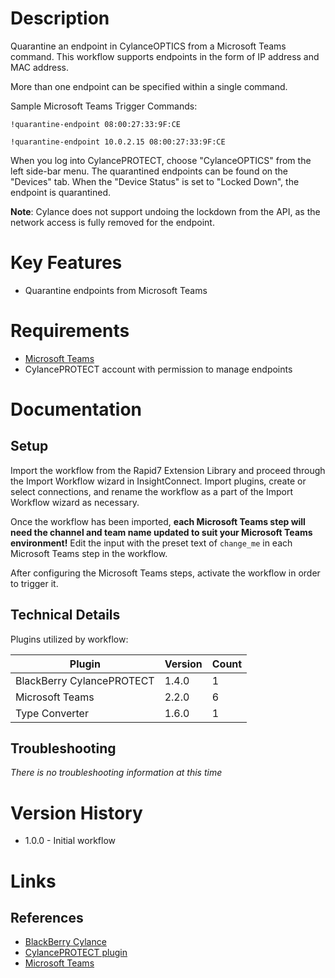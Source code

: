 # Description

Quarantine an endpoint in CylanceOPTICS from a Microsoft Teams command. This workflow supports endpoints in the form of IP address and MAC address.

More than one endpoint can be specified within a single command.

Sample Microsoft Teams Trigger Commands:

`!quarantine-endpoint 08:00:27:33:9F:CE`

`!quarantine-endpoint 10.0.2.15 08:00:27:33:9F:CE`

When you log into CylancePROTECT, choose "CylanceOPTICS" from the left side-bar menu. The quarantined endpoints can be found on the "Devices" tab. When the "Device Status" is set to "Locked Down", the endpoint is quarantined. 

**Note**: Cylance does not support undoing the lockdown from the API, as the network access is fully removed for the endpoint.


# Key Features

* Quarantine endpoints from Microsoft Teams

# Requirements

* [Microsoft Teams](https://docs.rapid7.com/insightconnect/microsoft-teams/)
* CylancePROTECT account with permission to manage endpoints

# Documentation

## Setup

Import the workflow from the Rapid7 Extension Library and proceed through the Import Workflow wizard in InsightConnect. Import plugins, create or select connections, and rename the workflow as a part of the Import Workflow wizard as necessary.

Once the workflow has been imported, **each Microsoft Teams step will need the channel and team name updated to suit your Microsoft Teams environment!** Edit the input with the preset text of `change_me` in each Microsoft Teams step in the workflow.

After configuring the Microsoft Teams steps, activate the workflow in order to trigger it.


## Technical Details

Plugins utilized by workflow:

|Plugin|Version|Count|
|----|----|--------|
|BlackBerry CylancePROTECT|1.4.0|1|
|Microsoft Teams|2.2.0|6|
|Type Converter|1.6.0|1|

## Troubleshooting

_There is no troubleshooting information at this time_

# Version History

* 1.0.0 - Initial workflow

# Links

## References

* [BlackBerry Cylance](https://www.cylance.com)
* [CylancePROTECT plugin](https://github.com/rapid7/insightconnect-plugins/tree/master/cylance_protect)
* [Microsoft Teams](https://www.microsoft.com/en-us/microsoft-365/microsoft-teams/group-chat-software)
